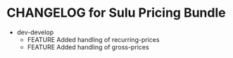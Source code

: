 CHANGELOG for Sulu Pricing Bundle
=================================

* dev-develop
    * FEATURE Added handling of recurring-prices
    * FEATURE Added handling of gross-prices
